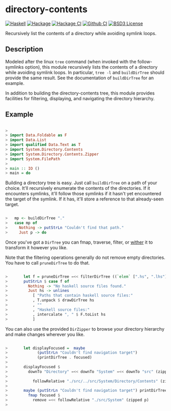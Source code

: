directory-contents
==================
[![Haskell](https://img.shields.io/badge/language-Haskell-orange.svg)](https://haskell.org) [![Hackage](https://img.shields.io/hackage/v/directory-contents.svg)](https://hackage.haskell.org/package/directory-contents) [![Hackage CI](https://matrix.hackage.haskell.org/api/v2/packages/directory-contents/badge)](https://matrix.hackage.haskell.org/#/package/directory-contents) [![Github CI](https://github.com/obsidiansystems/directory-contents/workflows/github-action/badge.svg)](https://github.com/obsidiansystems/directory-contents/actions) [![BSD3 License](https://img.shields.io/badge/license-BSD3-blue.svg)](https://github.com/obsidiansystems/directory-contents/blob/master/LICENSE)

Recursively list the contents of a directory while avoiding symlink loops.

Description
-----------

Modeled after the linux `tree` command (when invoked with the follow-symlinks
option), this module recursively lists the contents of a directory while
avoiding symlink loops. In particular, `tree -l` and `buildDirTree` should
provide the same result. See the documentation of `buildDirTree` for an
example.

In addition to building the directory-contents tree, this module provides
facilities for filtering, displaying, and navigating the directory hierarchy.

Example
-------

```haskell

>
> import Data.Foldable as F
> import Data.List
> import qualified Data.Text as T
> import System.Directory.Contents
> import System.Directory.Contents.Zipper
> import System.FilePath
>
> main :: IO ()
> main = do

```
Building a directory tree is easy. Just call `buildDirTree` on a path of your
choice. It'll recursively enumerate the contents of the directories. If it
encounters symlinks, it'll follow those symlinks if it hasn't yet encountered
the target of the symlink. If it has, it'll store a reference to that
already-seen target.

```haskell

>   mp <- buildDirTree "."
>   case mp of
>     Nothing -> putStrLn "Couldn't find that path."
>     Just p -> do

```
Once you've got a `DirTree` you can fmap, traverse, filter, or
[wither](https://hackage.haskell.org/package/witherable-class) it to transform
it however you like.

Note that the filtering operations generally do not remove empty directories.
You have to call `pruneDirTree` to do that.

```haskell

>       let f = pruneDirTree =<< filterDirTree ((`elem` [".hs", ".lhs"]) . takeExtension) p
>       putStrLn $ case f of
>         Nothing -> "No haskell source files found."
>         Just hs -> unlines
>           [ "Paths that contain haskell source files:"
>           , T.unpack $ drawDirTree hs
>           , ""
>           , "Haskell source files:"
>           , intercalate ", " $ F.toList hs
>           ]

```

You can also use the provided `DirZipper` to browse your directory hierarchy and make
changes wherever you like.

```haskell

>       let displayFocused =  maybe
>             (putStrLn "Couldn't find navigation target")
>             (printDirTree . focused)
>
>       displayFocused $
>         downTo "Directory" =<< downTo "System" =<< downTo "src" (zipped p)
>
>           followRelative "./src/../src/System/Directory/Contents" (zipped p)
>
>       maybe (putStrLn "Couldn't find navigation target") printDirTree $
>         fmap focused $
>           remove =<< followRelative "./src/System" (zipped p)
>

```
